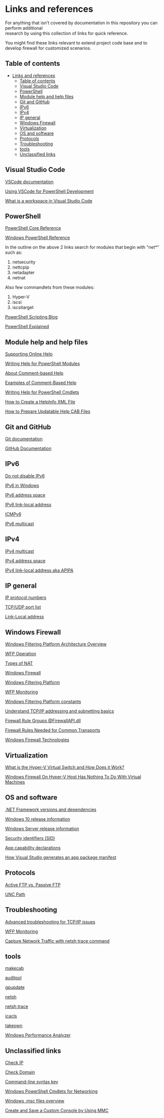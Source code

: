 
# Links and references

For anything that isn't covered by documentation in this repository you can perform additional\
research by using this collection of links for quick reference.

You might find these links relevant to extend project code base and to develop firewall for
customized scenarios.

## Table of contents

- [Links and references](#links-and-references)
  - [Table of contents](#table-of-contents)
  - [Visual Studio Code](#visual-studio-code)
  - [PowerShell](#powershell)
  - [Module help and help files](#module-help-and-help-files)
  - [Git and GitHub](#git-and-github)
  - [IPv6](#ipv6)
  - [IPv4](#ipv4)
  - [IP general](#ip-general)
  - [Windows Firewall](#windows-firewall)
  - [Virtualization](#virtualization)
  - [OS and software](#os-and-software)
  - [Protocols](#protocols)
  - [Troubleshooting](#troubleshooting)
  - [tools](#tools)
  - [Unclassified links](#unclassified-links)

## Visual Studio Code

[VSCode documentation](https://code.visualstudio.com/docs)

[Using VSCode for PowerShell Development](https://docs.microsoft.com/en-us/powershell/scripting/dev-cross-plat/vscode/using-vscode?view=powershell-7)

[What is a workspace in Visual Studio Code](https://stackoverflow.com/questions/44629890/what-is-a-workspace-in-visual-studio-code)

## PowerShell

[PowerShell Core Reference](https://docs.microsoft.com/en-us/powershell/scripting/how-to-use-docs?view=powershell-7.1)

[Windows PowerShell Reference](https://docs.microsoft.com/en-us/powershell/windows/get-started?view=win10-ps)

In the outline on the above 2 links search for modules that begin with "net*" such as:

1. netsecurity
2. nettcpip
3. netadapter
4. netnat

Also few commandlets from these modules:

1. Hyper-V
2. iscsi
3. iscsitarget

[PowerShell Scripting Blog](https://devblogs.microsoft.com/scripting)

[PowerShell Explained](https://powershellexplained.com)

## Module help and help files

[Supporting Online Help](https://docs.microsoft.com/en-us/powershell/scripting/developer/help/supporting-online-help?view=powershell-7)

[Writing Help for PowerShell Modules](https://docs.microsoft.com/en-us/powershell/scripting/developer/help/writing-help-for-windows-powershell-modules?view=powershell-7)

[About Comment-based Help](https://docs.microsoft.com/en-us/powershell/module/microsoft.powershell.core/about/about_comment_based_help?view=powershell-7)

[Examples of Comment-Based Help](https://docs.microsoft.com/en-us/powershell/scripting/developer/help/examples-of-comment-based-help?view=powershell-7)

[Writing Help for PowerShell Cmdlets](https://docs.microsoft.com/en-us/powershell/scripting/developer/help/writing-help-for-windows-powershell-cmdlets?view=powershell-7)

[How to Create a HelpInfo XML File](https://docs.microsoft.com/en-us/powershell/scripting/developer/help/how-to-create-a-helpinfo-xml-file?view=powershell-7)

[How to Prepare Updatable Help CAB Files](https://docs.microsoft.com/en-us/powershell/scripting/developer/help/how-to-prepare-updatable-help-cab-files?view=powershell-7)

## Git and GitHub

[Git documentation](https://git-scm.com/doc)

[GitHub Documentation](https://docs.github.com/en/github)

## IPv6

[Do not disable IPv6](https://www.anexinet.com/blog/two-common-mistakes-windows-firewall-and-ipv6)

[IPv6 in Windows](https://support.microsoft.com/en-us/help/929852/guidance-for-configuring-ipv6-in-windows-for-advanced-users)

[IPv6 address space](https://www.iana.org/assignments/ipv6-address-space/ipv6-address-space.xml)

[IPv6 link-local address](https://www.cisco.com/c/en/us/support/docs/ip/ip-version-6-ipv6/113328-ipv6-lla.html)

[ICMPv6](https://www.iana.org/assignments/icmp-parameters/icmp-parameters.xhtml)

[IPv6 multicast](https://www.iana.org/assignments/multicast-addresses/multicast-addresses.xhtml)

## IPv4

[IPv4 multicast](https://www.iana.org/assignments/multicast-addresses/multicast-addresses.xhtml)

[IPv4 address space](https://www.iana.org/assignments/ipv4-address-space/ipv4-address-space.xml)

[IPv4 link-local address aka APIPA](https://wiki.wireshark.org/APIPA)

## IP general

[IP protocol numbers](https://www.iana.org/assignments/protocol-numbers/protocol-numbers.xhtml)

[TCP/UDP port list](https://en.wikipedia.org/wiki/List_of_TCP_and_UDP_port_numbers)

[Link-Local address](https://en.wikipedia.org/wiki/Link-local_address)

## Windows Firewall

[Windows Filtering Platform Architecture Overview](https://docs.microsoft.com/en-us/windows-hardware/drivers/network/windows-filtering-platform-architecture-overview)

[WFP Operation](https://docs.microsoft.com/en-us/windows/win32/fwp/basic-operation)

[Types of NAT](https://doc-kurento.readthedocs.io/en/6.9.0/knowledge/nat.html)

[Windows Firewall](https://docs.microsoft.com/en-us/windows/security/threat-protection/windows-firewall/windows-firewall-with-advanced-security)

[Windows Filtering Platform](https://docs.microsoft.com/en-us/windows/win32/fwp/windows-filtering-platform-start-page)

[WFP Monitoring](https://docs.microsoft.com/en-us/windows/win32/fwp/wfp-monitoring)

[Windows Filtering Platform constants](https://docs.microsoft.com/en-us/windows-hardware/drivers/network/windows-filtering-platform-constants)

[Understand TCP/IP addressing and subnetting basics](https://docs.microsoft.com/en-us/troubleshoot/windows-client/networking/tcpip-addressing-and-subnetting)

[Firewall Rule Groups @FirewallAPI.dll](https://docs.microsoft.com/en-us/windows-hardware/customize/desktop/unattend/networking-mpssvc-svc-firewallgroups)

[Firewall Rules Needed for Common Transports](https://docs.microsoft.com/en-us/previous-versions/windows/desktop/ics/firewall-rules-needed-for-common-transports)

[Windows Firewall Technologies](https://docs.microsoft.com/en-us/previous-versions/windows/desktop/ics/portal)

## Virtualization

[What is the Hyper-V Virtual Switch and How Does it Work?](https://www.altaro.com/hyper-v/the-hyper-v-virtual-switch-explained-part-1/)

[Windows Firewall On Hyper-V Host Has Nothing To Do With Virtual Machines](https://aidanfinn.com/?p=15222)

## OS and software

[.NET Framework versions and dependencies](https://docs.microsoft.com/en-us/dotnet/framework/migration-guide/versions-and-dependencies)

[Windows 10 release information](https://docs.microsoft.com/en-us/windows/release-information)

[Windows Server release information](https://docs.microsoft.com/en-us/windows-server/get-started/windows-server-release-info)

[Security identifiers (SID)](https://docs.microsoft.com/en-us/windows/security/identity-protection/access-control/security-identifiers)

[App capability declarations](https://docs.microsoft.com/en-us/windows/uwp/packaging/app-capability-declarations#device-capabilities)

[How Visual Studio generates an app package manifest](https://docs.microsoft.com/en-us/uwp/schemas/appxpackage/uapmanifestschema/generate-package-manifest)

## Protocols

[Active FTP vs. Passive FTP](http://slacksite.com/other/ftp.html)

[UNC Path](https://docs.microsoft.com/en-us/openspecs/windows_protocols/ms-dfsc/149a3039-98ce-491a-9268-2f5ddef08192)

## Troubleshooting

[Advanced troubleshooting for TCP/IP issues](https://docs.microsoft.com/en-us/windows/client-management/troubleshoot-tcpip)

[WFP Monitoring](https://docs.microsoft.com/en-us/windows/win32/fwp/wfp-monitoring)

[Capture Network Traffic with netsh trace command](https://www.computertechblog.com/capture-network-traffic-with-netsh-trace-windows-command)

## tools

[makecab](https://docs.microsoft.com/en-us/windows-server/administration/windows-commands/makecab)

[auditpol](https://docs.microsoft.com/en-us/windows-server/administration/windows-commands/auditpol)

[gpupdate](https://docs.microsoft.com/en-us/windows-server/administration/windows-commands/gpupdate)

[netsh](https://docs.microsoft.com/en-us/windows-server/networking/technologies/netsh/netsh-contexts)

[netsh trace](https://docs.microsoft.com/en-us/previous-versions/windows/it-pro/windows-server-2012-R2-and-2012/jj129382(v=ws.11))

[icacls](https://docs.microsoft.com/en-us/windows-server/administration/windows-commands/icacls)

[takeown](https://docs.microsoft.com/en-us/windows-server/administration/windows-commands/takeown)

[Windows Performance Analyzer](https://docs.microsoft.com/en-us/windows-hardware/test/wpt/windows-performance-analyzer)

## Unclassified links

[Check IP](https://whatismyipaddress.com/ip-lookup)

[Check Domain](https://lookup.icann.org)

[Command-line syntax key](https://docs.microsoft.com/en-us/windows-server/administration/windows-commands/command-line-syntax-key)

[Windows PowerShell Cmdlets for Networking](https://docs.microsoft.com/en-us/previous-versions/windows/it-pro/windows-server-2012-r2-and-2012/jj717268(v=ws.11))

[Windows .msc files overview](https://www.ghacks.net/2017/06/10/windows-msc-files-overview)

[Create and Save a Custom Console by Using MMC](https://social.technet.microsoft.com/wiki/contents/articles/2046.create-and-save-a-custom-console-by-using-microsoft-management-console-mmc-using-the-msc-file-extension.aspx)
